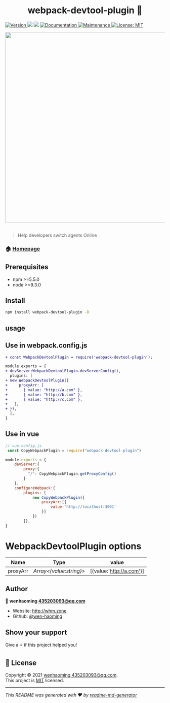 <h1 align="center">webpack-devtool-plugin  👋</h1>
<p>
  <a href="https://www.npmjs.com/package/webpack-devtool-plugin" target="_blank">
    <img alt="Version" src="https://img.shields.io/npm/v/webpack-devtool-plugin.svg">
  </a>
  <img src="https://img.shields.io/badge/npm-%3E%3D5.5.0-blue.svg" />
  <img src="https://img.shields.io/badge/node-%3E%3D9.3.0-blue.svg" />
  <a href="https://github.com/wen-haoming/webpack-devtool-plugin#readme" target="_blank">
    <img alt="Documentation" src="https://img.shields.io/badge/documentation-yes-brightgreen.svg" />
  </a>
  <a href="https://github.com/wen-haoming/webpack-devtool-plugin/graphs/commit-activity" target="_blank">
    <img alt="Maintenance" src="https://img.shields.io/badge/Maintained%3F-yes-green.svg" />
  </a>
  <a href="https://github.com/wen-haoming/webpack-devtool-plugin/blob/master/LICENSE" target="_blank">
    <img alt="License: MIT" src="https://img.shields.io/github/license/wen-haoming/webpack-devtool-plugin" />
  </a>
</p>

<div align="left">
  <a href="https://github.com/webpack/webpack">
    <img width="600" src="https://cdn.nlark.com/yuque/0/2021/gif/276215/1615218548593-4bc692d6-948a-4f12-a38d-cb6f52d938b5.gif">
  </a>
 </div>
<br>


> Help developers switch agents Online

### 🏠 [Homepage](https://github.com/wen-haoming/webpack-devtool-plugin)

## Prerequisites

- npm >=5.5.0
- node >=9.3.0

## Install

```sh
npm install webpack-devtool-plugin -D
```

## usage

## Use in webpack.config.js
```diff
+ const WebpackDevtoolPlugin = require('webpack-devtool-plugin');

module.exports = {
+ devServer:WebpackDevtoolPlugin.devServerConfig(),
  plugins: [
+ new WebpackDevtoolPlugin({
+     proxyArr: [
+       { value: "http://a.com" },
+       { value: "http://b.com" },
+       { value: "http://c.com" },
+   ],
+ }),
  ],
}
```

## Use in vue

```js
// vue.config.js
 const CopyWebpackPlugin = require("webpack-devtool-plugin")

module.exports = {
    devServer:{
        proxy:{
          "/": CopyWebpackPlugin.getProxyConfig()
        }
    },
    configureWebpack:{
        plugins: [
            new CopyWebpackPlugin({
                proxyArr:[{
                    value:'http://localhost:3001'
                }]
            })
        ]},
}

```


# WebpackDevtoolPlugin  options
| **Name** | Type | value |
| :---: | :---: | :---: |
| proxyArr | _Array<{value:string}>_ | [{value:'http://a.com'}] |



## Author

👤 **wenhaoming <435203093@qq.com>**

* Website: http://whm.zone
* Github: [@wen-haoming](https://github.com/wen-haoming)

## Show your support

Give a ⭐️ if this project helped you!

## 📝 License

Copyright © 2021 [wenhaoming <435203093@qq.com>](https://github.com/wen-haoming).<br />
This project is [MIT](https://github.com/wen-haoming/webpack-devtool-plugin/blob/master/LICENSE) licensed.

***
_This README was generated with ❤️ by [readme-md-generator](https://github.com/kefranabg/readme-md-generator)_
